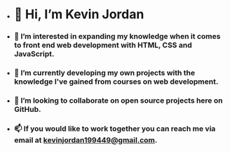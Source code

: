 - # 👋 Hi, I’m Kevin Jordan
- ### 👀 I’m interested in expanding my knowledge when it comes to front end web development with HTML, CSS and JavaScript.
- ### 🌱 I’m currently developing my own projects with the knowledge I've gained from courses on web development.
- ### 💞️ I’m looking to collaborate on open source projects here on GitHub.
- ### 📫 If you would like to work together you can reach me via email at kevinjordan199449@gmail.com.

<!---
kevinjordan1994/kevinjordan1994 is a ✨ special ✨ repository because its `README.md` (this file) appears on your GitHub profile.
You can click the Preview link to take a look at your changes.
--->
